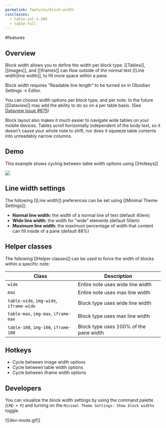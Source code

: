 ```yaml
---
permalink: features/block-width
cssclasses:
  - table-col-1-200
  - table-full
---
```

#features

## Overview

Block width allows you to define the width per block type. [[Tables]], [[images]], and [[iframes]] can flow outside of the normal text [[Line width|line width]], to fill more space within a pane. 

Block width requires "Readable line length" to be turned on in Obsidian Settings → Editor.

You can choose width options per block type, and per note. In the future [[Dataview]] may add the ability to do so on a per table basis. (See [Dataview issue #675](https://github.com/blacksmithgu/obsidian-dataview/issues/675))

Block layout also makes it much easier to navigate wide tables on your mobile devices. Tables scroll horizontally independent of the body text, so it doesn't cause your whole note to shift, nor does it squeeze table contents into unreadably narrow columns.

## Demo

This example shows cycling between table width options using [[Hotkeys]]

![](https://user-images.githubusercontent.com/10565871/147195354-51ed225b-7d25-4fbc-8483-4bb978e2fdf2.gif)

## Line width settings

The following [[Line width]] preferences can be set using [[Minimal Theme Settings]]:

- **Normal line width:** the width of a normal line of text (default 40em)
- **Wide line width:** the width for "wide" elements (default 50em)
- **Maximum line width:** the maximum percentage of width that content can fill inside of a pane (default 88%)

## Helper classes

The following [[Helper classes]] can be used to force the width of blocks within a specific note:

| Class                                   | Description                            |
| --------------------------------------- | -------------------------------------- |
| `wide`                                  | Entire note uses wide line width       |
| `max`                                   | Entire note uses max line width        |
| `table-wide`, `img-wide`, `iframe-wide` | Block type uses wide line width        |
| `table-max`, `img-max`, `iframe-max`    | Block type uses max line width         |
| `table-100`, `img-100`, `iframe-100`    | Block type uses 100% of the pane width |

## Hotkeys

- Cycle between image width options
- Cycle between table width options
- Cycle between iframe width options

## Developers

You can visualize the block width settings by using the command palette (`CMD + P`) and turning on the `Minimal Theme Settings: Show block widths` toggle.

![[dev-mode.gif]]